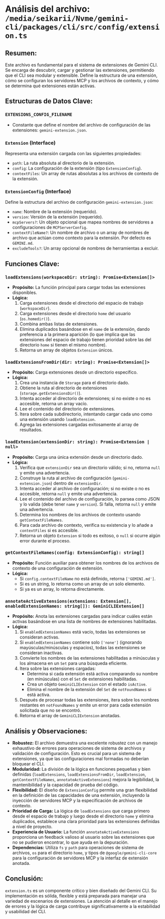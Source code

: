 
# Análisis del archivo: `/media/seikarii/Nvme/gemini-cli/packages/cli/src/config/extension.ts`

## Resumen:
Este archivo es fundamental para el sistema de extensiones de Gemini CLI. Se encarga de descubrir, cargar y gestionar las extensiones, permitiendo que el CLI sea modular y extensible. Define la estructura de una extensión, cómo se configuran los servidores MCP y los archivos de contexto, y cómo se determina qué extensiones están activas.

## Estructuras de Datos Clave:

### `EXTENSIONS_CONFIG_FILENAME`
- Constante que define el nombre del archivo de configuración de las extensiones: `gemini-extension.json`.

### `Extension` (Interface)
Representa una extensión cargada con las siguientes propiedades:
- `path`: La ruta absoluta al directorio de la extensión.
- `config`: La configuración de la extensión (tipo `ExtensionConfig`).
- `contextFiles`: Un array de rutas absolutas a los archivos de contexto de la extensión.

### `ExtensionConfig` (Interface)
Define la estructura del archivo de configuración `gemini-extension.json`:
- `name`: Nombre de la extensión (requerido).
- `version`: Versión de la extensión (requerido).
- `mcpServers?`: Un objeto opcional que mapea nombres de servidores a configuraciones de `MCPServerConfig`.
- `contextFileName?`: Un nombre de archivo o un array de nombres de archivo que actúan como contexto para la extensión. Por defecto es `GEMINI.md`.
- `excludeTools?`: Un array opcional de nombres de herramientas a excluir.

## Funciones Clave:

### `loadExtensions(workspaceDir: string): Promise<Extension[]>`
- **Propósito:** La función principal para cargar todas las extensiones disponibles.
- **Lógica:**
    1. Carga extensiones desde el directorio del espacio de trabajo (`workspaceDir`).
    2. Carga extensiones desde el directorio `home` del usuario (`os.homedir()`).
    3. Combina ambas listas de extensiones.
    4. Elimina duplicados basándose en el `name` de la extensión, dando preferencia a la primera aparición (lo que implica que las extensiones del espacio de trabajo tienen prioridad sobre las del directorio `home` si tienen el mismo nombre).
    5. Retorna un array de objetos `Extension` únicos.

### `loadExtensionsFromDir(dir: string): Promise<Extension[]>`
- **Propósito:** Carga extensiones desde un directorio específico.
- **Lógica:**
    1. Crea una instancia de `Storage` para el directorio dado.
    2. Obtiene la ruta al directorio de extensiones (`storage.getExtensionsDir()`).
    3. Intenta acceder al directorio de extensiones; si no existe o no es accesible, retorna un array vacío.
    4. Lee el contenido del directorio de extensiones.
    5. Itera sobre cada subdirectorio, intentando cargar cada uno como una extensión usando `loadExtension`.
    6. Agrega las extensiones cargadas exitosamente al array de resultados.

### `loadExtension(extensionDir: string): Promise<Extension | null>`
- **Propósito:** Carga una única extensión desde un directorio dado.
- **Lógica:**
    1. Verifica que `extensionDir` sea un directorio válido; si no, retorna `null` y emite una advertencia.
    2. Construye la ruta al archivo de configuración (`gemini-extension.json`) dentro de `extensionDir`.
    3. Intenta acceder al archivo de configuración; si no existe o no es accesible, retorna `null` y emite una advertencia.
    4. Lee el contenido del archivo de configuración, lo parsea como JSON y lo valida (debe tener `name` y `version`). Si falla, retorna `null` y emite una advertencia.
    5. Determina los nombres de los archivos de contexto usando `getContextFileNames`.
    6. Para cada archivo de contexto, verifica su existencia y lo añade a `contextFiles` si es accesible.
    7. Retorna un objeto `Extension` si todo es exitoso, o `null` si ocurre algún error durante el proceso.

### `getContextFileNames(config: ExtensionConfig): string[]`
- **Propósito:** Función auxiliar para obtener los nombres de los archivos de contexto de una configuración de extensión.
- **Lógica:**
    - Si `config.contextFileName` no está definido, retorna `['GEMINI.md']`.
    - Si es un string, lo retorna como un array de un solo elemento.
    - Si ya es un array, lo retorna directamente.

### `annotateActiveExtensions(extensions: Extension[], enabledExtensionNames: string[]): GeminiCLIExtension[]`
- **Propósito:** Anota las extensiones cargadas para indicar cuáles están activas basándose en una lista de nombres de extensiones habilitadas.
- **Lógica:**
    1. Si `enabledExtensionNames` está vacío, todas las extensiones se consideran activas.
    2. Si `enabledExtensionNames` contiene solo `['none']` (ignorando mayúsculas/minúsculas y espacios), todas las extensiones se consideran inactivas.
    3. Convierte los nombres de las extensiones habilitadas a minúsculas y los almacena en un `Set` para una búsqueda eficiente.
    4. Itera sobre las extensiones cargadas:
        - Determina si cada extensión está activa comparando su nombre (en minúsculas) con el `Set` de extensiones habilitadas.
        - Crea un objeto `GeminiCLIExtension` con el estado `isActive`.
        - Elimina el nombre de la extensión del `Set` de `notFoundNames` si está activa.
    5. Después de procesar todas las extensiones, itera sobre los nombres restantes en `notFoundNames` y emite un error para cada extensión solicitada que no se encontró.
    6. Retorna el array de `GeminiCLIExtension` anotadas.

## Análisis y Observaciones:
- **Robustez:** El archivo demuestra una excelente robustez con un manejo exhaustivo de errores para operaciones de sistema de archivos y validación de configuración. Esto es crucial para un sistema de extensiones, ya que las configuraciones mal formadas no deberían bloquear el CLI.
- **Modularidad:** La división de la lógica en funciones pequeñas y bien definidas (`loadExtensions`, `loadExtensionsFromDir`, `loadExtension`, `getContextFileNames`, `annotateActiveExtensions`) mejora la legibilidad, la mantenibilidad y la capacidad de prueba del código.
- **Flexibilidad:** El diseño de `ExtensionConfig` permite una gran flexibilidad en la definición de las capacidades de una extensión, incluyendo la inyección de servidores MCP y la especificación de archivos de contexto.
- **Prioridad de Carga:** La lógica de `loadExtensions` que carga primero desde el espacio de trabajo y luego desde el directorio `home` y elimina duplicados, establece una clara prioridad para las extensiones definidas a nivel de proyecto.
- **Experiencia de Usuario:** La función `annotateActiveExtensions` proporciona un feedback valioso al usuario sobre las extensiones que no se pudieron encontrar, lo que ayuda en la depuración.
- **Dependencias:** Utiliza `fs` y `path` para operaciones de sistema de archivos, `os` para el directorio `home`, y tipos de `@google/gemini-cli-core` para la configuración de servidores MCP y la interfaz de extensión anotada.

## Conclusión:
`extension.ts` es un componente crítico y bien diseñado del Gemini CLI. Su implementación es sólida, flexible y está preparada para manejar una variedad de escenarios de extensiones. La atención al detalle en el manejo de errores y la lógica de carga contribuye significativamente a la estabilidad y usabilidad del CLI.
